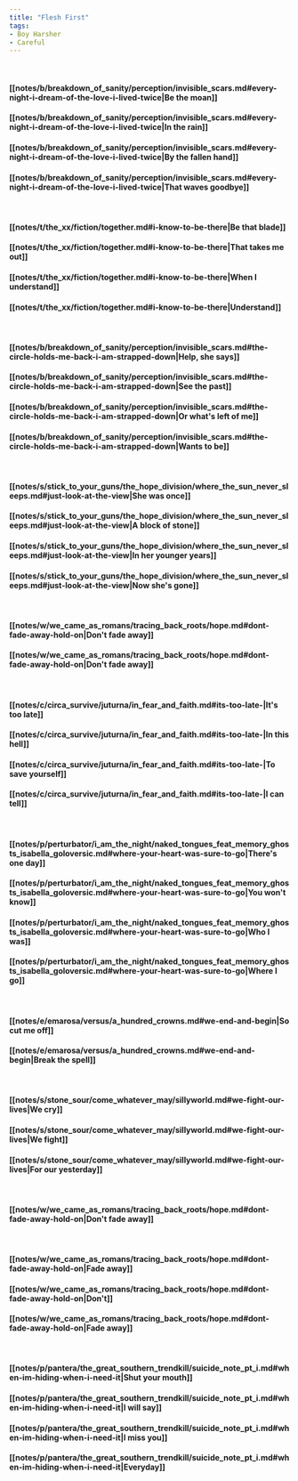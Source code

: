 ```yaml
---
title: "Flesh First"
tags:
- Boy Harsher
- Careful
---
```

&nbsp;
#### [[notes/b/breakdown_of_sanity/perception/invisible_scars.md#every-night-i-dream-of-the-love-i-lived-twice|Be the moan]]
#### [[notes/b/breakdown_of_sanity/perception/invisible_scars.md#every-night-i-dream-of-the-love-i-lived-twice|In the rain]]
#### [[notes/b/breakdown_of_sanity/perception/invisible_scars.md#every-night-i-dream-of-the-love-i-lived-twice|By the fallen hand]]
#### [[notes/b/breakdown_of_sanity/perception/invisible_scars.md#every-night-i-dream-of-the-love-i-lived-twice|That waves goodbye]]
&nbsp;
#### [[notes/t/the_xx/fiction/together.md#i-know-to-be-there|Be that blade]]
#### [[notes/t/the_xx/fiction/together.md#i-know-to-be-there|That takes me out]]
#### [[notes/t/the_xx/fiction/together.md#i-know-to-be-there|When I understand]]
#### [[notes/t/the_xx/fiction/together.md#i-know-to-be-there|Understand]]
&nbsp;
#### [[notes/b/breakdown_of_sanity/perception/invisible_scars.md#the-circle-holds-me-back-i-am-strapped-down|Help,  she says]]
#### [[notes/b/breakdown_of_sanity/perception/invisible_scars.md#the-circle-holds-me-back-i-am-strapped-down|See the past]]
#### [[notes/b/breakdown_of_sanity/perception/invisible_scars.md#the-circle-holds-me-back-i-am-strapped-down|Or what's left of me]]
#### [[notes/b/breakdown_of_sanity/perception/invisible_scars.md#the-circle-holds-me-back-i-am-strapped-down|Wants to be]]
&nbsp;
#### [[notes/s/stick_to_your_guns/the_hope_division/where_the_sun_never_sleeps.md#just-look-at-the-view|She was once]]
#### [[notes/s/stick_to_your_guns/the_hope_division/where_the_sun_never_sleeps.md#just-look-at-the-view|A block of stone]]
#### [[notes/s/stick_to_your_guns/the_hope_division/where_the_sun_never_sleeps.md#just-look-at-the-view|In her younger years]]
#### [[notes/s/stick_to_your_guns/the_hope_division/where_the_sun_never_sleeps.md#just-look-at-the-view|Now she's gone]]
&nbsp;
#### [[notes/w/we_came_as_romans/tracing_back_roots/hope.md#dont-fade-away-hold-on|Don't fade away]]
#### [[notes/w/we_came_as_romans/tracing_back_roots/hope.md#dont-fade-away-hold-on|Don't fade away]]
&nbsp;
#### [[notes/c/circa_survive/juturna/in_fear_and_faith.md#its-too-late-|It's too late]]
#### [[notes/c/circa_survive/juturna/in_fear_and_faith.md#its-too-late-|In this hell]]
#### [[notes/c/circa_survive/juturna/in_fear_and_faith.md#its-too-late-|To save yourself]]
#### [[notes/c/circa_survive/juturna/in_fear_and_faith.md#its-too-late-|I can tell]]
&nbsp;
#### [[notes/p/perturbator/i_am_the_night/naked_tongues_feat_memory_ghosts_isabella_goloversic.md#where-your-heart-was-sure-to-go|There's one day]]
#### [[notes/p/perturbator/i_am_the_night/naked_tongues_feat_memory_ghosts_isabella_goloversic.md#where-your-heart-was-sure-to-go|You won't know]]
#### [[notes/p/perturbator/i_am_the_night/naked_tongues_feat_memory_ghosts_isabella_goloversic.md#where-your-heart-was-sure-to-go|Who I was]]
#### [[notes/p/perturbator/i_am_the_night/naked_tongues_feat_memory_ghosts_isabella_goloversic.md#where-your-heart-was-sure-to-go|Where I go]]
&nbsp;
#### [[notes/e/emarosa/versus/a_hundred_crowns.md#we-end-and-begin|So cut me off]]
#### [[notes/e/emarosa/versus/a_hundred_crowns.md#we-end-and-begin|Break the spell]]
&nbsp;
#### [[notes/s/stone_sour/come_whatever_may/sillyworld.md#we-fight-our-lives|We cry]]
#### [[notes/s/stone_sour/come_whatever_may/sillyworld.md#we-fight-our-lives|We fight]]
#### [[notes/s/stone_sour/come_whatever_may/sillyworld.md#we-fight-our-lives|For our yesterday]]
&nbsp;
#### [[notes/w/we_came_as_romans/tracing_back_roots/hope.md#dont-fade-away-hold-on|Don't fade away]]
&nbsp;
#### [[notes/w/we_came_as_romans/tracing_back_roots/hope.md#dont-fade-away-hold-on|Fade away]]
#### [[notes/w/we_came_as_romans/tracing_back_roots/hope.md#dont-fade-away-hold-on|Don't]]
#### [[notes/w/we_came_as_romans/tracing_back_roots/hope.md#dont-fade-away-hold-on|Fade away]]
&nbsp;
#### [[notes/p/pantera/the_great_southern_trendkill/suicide_note_pt_i.md#when-im-hiding-when-i-need-it|Shut your mouth]]
#### [[notes/p/pantera/the_great_southern_trendkill/suicide_note_pt_i.md#when-im-hiding-when-i-need-it|I will say]]
#### [[notes/p/pantera/the_great_southern_trendkill/suicide_note_pt_i.md#when-im-hiding-when-i-need-it|I miss you]]
#### [[notes/p/pantera/the_great_southern_trendkill/suicide_note_pt_i.md#when-im-hiding-when-i-need-it|Everyday]]
